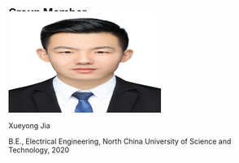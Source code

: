 <h1 id="members"></h1>

<h2 style="margin: 30px 0px -15px;">Group Member<temp style="font-size:15px;"></temp></h2>

<div class="image-and-text">
  <img src="./assets/img/Jia.png" alt="Description" width="300" height="200">
  <p>Xueyong Jia</p>
  <p>B.E., Electrical Engineering, North China University of Science and Technology, 2020</p>
</div>






<!-- <div class="members">

<ol class="personal">

{% for link in site.data.members.main %}

<li>
<div class="member-row">
  <div class="col-sm-3 abbr" style="position: relative;padding-right: 15px;padding-left: 15px;">
    <img src="{{ link.image }}" class="teaser img-fluid z-depth-1" style="width=100;height=40%">
</div>
  <div class="col-sm-9" style="position: relative;padding-right: 15px;padding-left: 20px;">
      <div class="name"><a href="{{ link.googlescholar }}">{{ link.name }}</a></div>
      <div class="BE">{{ link.BE }}</div>
      <div class="MS">{{ link.MS }}</div>
      <div class="ResearchInterests">{{ link.ResearchInterests }}</div>
  </div>
</div>
</li>

<br>

{% endfor %}  -->

